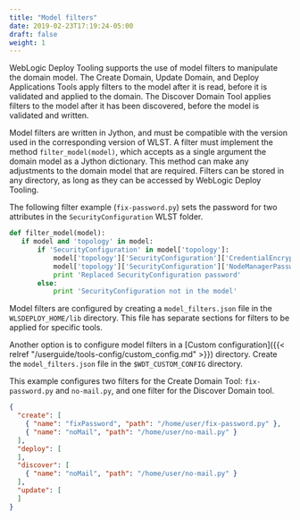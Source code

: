 ```yaml
---
title: "Model filters"
date: 2019-02-23T17:19:24-05:00
draft: false
weight: 1
---
```



WebLogic Deploy Tooling supports the use of model filters to manipulate the domain model. The Create Domain, Update Domain, and Deploy Applications Tools apply filters to the model after it is read, before it is validated and applied to the domain. The Discover Domain Tool applies filters to the model after it has been discovered, before the model is validated and written.

Model filters are written in Jython, and must be compatible with the version used in the corresponding version of WLST. A filter must implement the method `filter_model(model)`, which accepts as a single argument the domain model as a Jython dictionary. This method can make any adjustments to the domain model that are required. Filters can be stored in any directory, as long as they can be accessed by WebLogic Deploy Tooling.

The following filter example (`fix-password.py`) sets the password for two attributes in the `SecurityConfiguration` WLST folder.

```python
def filter_model(model):
   if model and 'topology' in model:
       if 'SecurityConfiguration' in model['topology']:
           model['topology']['SecurityConfiguration']['CredentialEncrypted'] = 'welcome1'
           model['topology']['SecurityConfiguration']['NodeManagerPasswordEncrypted'] = 'welcome1'
           print 'Replaced SecurityConfiguration password'
       else:
           print 'SecurityConfiguration not in the model'
```

Model filters are configured by creating a `model_filters.json` file in the `WLSDEPLOY_HOME/lib` directory. This file has separate sections for filters to be applied for specific tools.

Another option is to configure model filters in a [Custom configuration]({{< relref "/userguide/tools-config/custom_config.md" >}}) directory. Create the `model_filters.json` file in the `$WDT_CUSTOM_CONFIG` directory.

This example configures two filters for the Create Domain Tool: `fix-password.py` and `no-mail.py`, and one filter for the Discover Domain tool.

```json
{
  "create": [
    { "name": "fixPassword", "path": "/home/user/fix-password.py" },
    { "name": "noMail", "path": "/home/user/no-mail.py" }
  ],
  "deploy": [
  ],
  "discover": [
    { "name": "noMail", "path": "/home/user/no-mail.py" }
  ],
  "update": [
  ]
}
```
